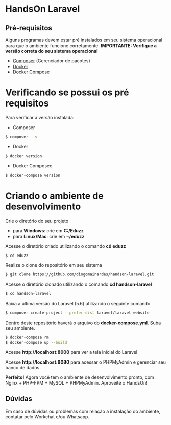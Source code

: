# HandsOn Laravel

## Pré-requisitos

Alguns programas devem estar pré instalados em seu sistema operacional para que o ambiente funcione corretamente.
**IMPORTANTE: Verifique a versão correta do seu sistema operacional**

  - [Composer](https://getcomposer.org/)  (Gerenciador de pacotes)
  - [Docker](https://www.docker.com/)
  - [Docker Compose](https://docs.docker.com/compose/install/)

# Verificando se possui os pré requisitos
Para verificar a versão instalada:
  - Composer
```sh
$ composer --v
```
- Docker
```sh
$ docker version
```
- Docker Composec
```sh
$ docker-compose version
```

# Criando o ambiente de desenvolvimento

Crie o diretório do seu projeto
  - para **Windows**: crie em **C:/Eduzz**
  - para **Linux/Mac**: crie em **~/eduzz**

Acesse o diretório criado utilizando o comando **cd eduzz**
```sh
$ cd eduzz
```
Realize o clone do repositório em seu sistema
```sh
$ git clone https://github.com/diogomainardes/handson-laravel.git
```
Acesse o diretório clonado utilizando o comando **cd handson-laravel**
```sh
$ cd handson-laravel
```
Baixa a última versão do Laravel (5.6) utilizando o seguinte comando
```sh
$ composer create-project --prefer-dist laravel/laravel website
```
Dentro deste repositório haverá o arquivo do **docker-compose.yml**. Suba seu ambiente. 
```sh
$ docker-compose rm
$ docker-compose up --build
```
Acesse **http://localhost:8000** para ver a tela inicial do Laravel

Acesse **http://localhost:8080** para acessar o PHPMyAdmin e gerenciar seu banco de dados

**Perfeito!**
Agora você tem o ambiente de desenvolvimento pronto, com Nginx + PHP-FPM + MySQL + PHPMyAdmin. 
Aproveite o HandsOn!

## Dúvidas
Em caso de dúvidas ou problemas com relação a instalação do ambiente, contatar pelo Workchat e/ou Whatsapp.